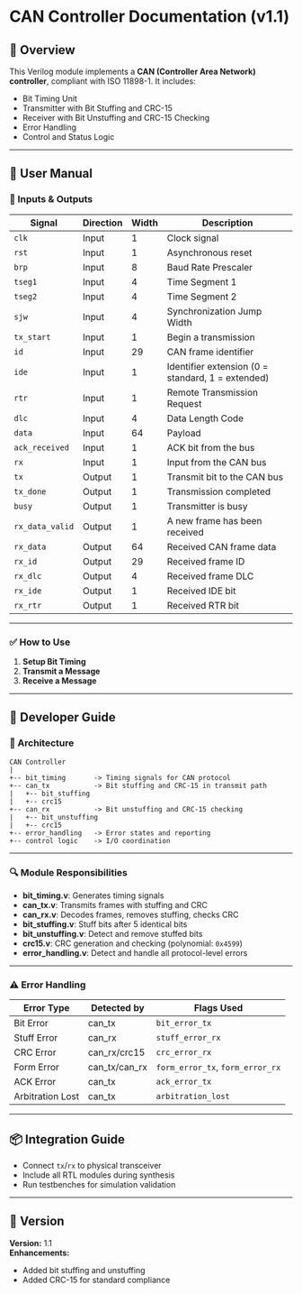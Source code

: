 # CAN Controller Documentation (v1.1)

## 🧩 Overview

This Verilog module implements a **CAN (Controller Area Network) controller**, compliant with ISO 11898-1. It includes:

- Bit Timing Unit
- Transmitter with Bit Stuffing and CRC-15
- Receiver with Bit Unstuffing and CRC-15 Checking
- Error Handling
- Control and Status Logic

---

## 📗 User Manual

### 🔌 Inputs & Outputs

| Signal         | Direction | Width | Description                                      |
|----------------|-----------|--------|--------------------------------------------------|
| `clk`          | Input     | 1      | Clock signal                                     |
| `rst`          | Input     | 1      | Asynchronous reset                               |
| `brp`          | Input     | 8      | Baud Rate Prescaler                              |
| `tseg1`        | Input     | 4      | Time Segment 1                                   |
| `tseg2`        | Input     | 4      | Time Segment 2                                   |
| `sjw`          | Input     | 4      | Synchronization Jump Width                       |
| `tx_start`     | Input     | 1      | Begin a transmission                             |
| `id`           | Input     | 29     | CAN frame identifier                             |
| `ide`          | Input     | 1      | Identifier extension (0 = standard, 1 = extended)|
| `rtr`          | Input     | 1      | Remote Transmission Request                      |
| `dlc`          | Input     | 4      | Data Length Code                                 |
| `data`         | Input     | 64     | Payload                                          |
| `ack_received` | Input     | 1      | ACK bit from the bus                             |
| `rx`           | Input     | 1      | Input from the CAN bus                           |
| `tx`           | Output    | 1      | Transmit bit to the CAN bus                      |
| `tx_done`      | Output    | 1      | Transmission completed                           |
| `busy`         | Output    | 1      | Transmitter is busy                              |
| `rx_data_valid`| Output    | 1      | A new frame has been received                    |
| `rx_data`      | Output    | 64     | Received CAN frame data                          |
| `rx_id`        | Output    | 29     | Received frame ID                                |
| `rx_dlc`       | Output    | 4      | Received frame DLC                               |
| `rx_ide`       | Output    | 1      | Received IDE bit                                 |
| `rx_rtr`       | Output    | 1      | Received RTR bit                                 |

---

### ✅ How to Use

1. **Setup Bit Timing**
2. **Transmit a Message**
3. **Receive a Message**

---

## 📙 Developer Guide

### 🔧 Architecture

```
CAN Controller
|
+-- bit_timing       -> Timing signals for CAN protocol
+-- can_tx           -> Bit stuffing and CRC-15 in transmit path
|   +-- bit_stuffing
|   +-- crc15
+-- can_rx           -> Bit unstuffing and CRC-15 checking
|   +-- bit_unstuffing
|   +-- crc15
+-- error_handling   -> Error states and reporting
+-- control logic    -> I/O coordination
```

---

### 🔍 Module Responsibilities

- **bit_timing.v**: Generates timing signals
- **can_tx.v**: Transmits frames with stuffing and CRC
- **can_rx.v**: Decodes frames, removes stuffing, checks CRC
- **bit_stuffing.v**: Stuff bits after 5 identical bits
- **bit_unstuffing.v**: Detect and remove stuffed bits
- **crc15.v**: CRC generation and checking (polynomial: `0x4599`)
- **error_handling.v**: Detect and handle all protocol-level errors

---

### ⚠️ Error Handling

| Error Type      | Detected by        | Flags Used              |
|------------------|--------------------|--------------------------|
| Bit Error        | can_tx             | `bit_error_tx`           |
| Stuff Error      | can_rx             | `stuff_error_rx`         |
| CRC Error        | can_rx/crc15       | `crc_error_rx`           |
| Form Error       | can_tx/can_rx      | `form_error_tx`, `form_error_rx` |
| ACK Error        | can_tx             | `ack_error_tx`           |
| Arbitration Lost | can_tx             | `arbitration_lost`       |

---

## 📦 Integration Guide

- Connect `tx`/`rx` to physical transceiver
- Include all RTL modules during synthesis
- Run testbenches for simulation validation

---

## 🔖 Version

**Version:** 1.1  
**Enhancements:**
- Added bit stuffing and unstuffing
- Added CRC-15 for standard compliance
